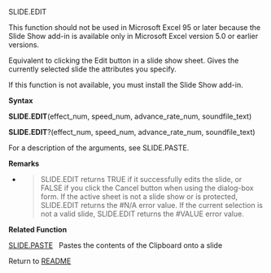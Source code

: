 SLIDE.EDIT

This function should not be used in Microsoft Excel 95 or later because
the Slide Show add-in is available only in Microsoft Excel version 5.0
or earlier versions.

Equivalent to clicking the Edit button in a slide show sheet. Gives the
currently selected slide the attributes you specify.

If this function is not available, you must install the Slide Show
add-in.

**Syntax**

**SLIDE.EDIT**(effect\_num, speed\_num, advance\_rate\_num,
soundfile\_text)

**SLIDE.EDIT**?(effect\_num, speed\_num, advance\_rate\_num,
soundfile\_text)

For a description of the arguments, see SLIDE.PASTE.

**Remarks**

  - > SLIDE.EDIT returns TRUE if it successfully edits the slide, or
    > FALSE if you click the Cancel button when using the dialog-box
    > form. If the active sheet is not a slide show or is protected,
    > SLIDE.EDIT returns the \#N/A error value. If the current selection
    > is not a valid slide, SLIDE.EDIT returns the \#VALUE error value.


**Related Function**

[SLIDE.PASTE](SLIDE.PASTE.md)&nbsp;&nbsp;&nbsp;Pastes the contents of the Clipboard onto a
slide



Return to [README](README.md)

